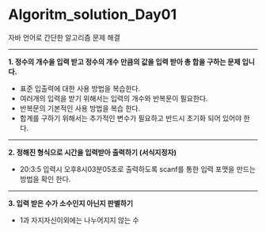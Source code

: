# Algoritm_solution_Day01
자바 언어로 간단한 알고리즘 문제 해결

***********************************************************************************************

**1. 정수의 개수을 입력 받고 정수의 개수 만큼의 값을 입력 받아 총 합을 구하는 문제 입니다.**

- 표준 입출력에 대한 사용 방법을 복습한다.
- 여러개의 입력을 받기 위해서는 입력의 개수와 반복문이 필요한다.
- 반복문의 기본적인 사용 방법을 복습 한다.
- 합계를 구하기 위해서는 추가적인 변수가 필요하고 반드시 초기화 되어 있어야 한다.

*********************************************************************************************

**2. 정해진 형식으로 시간을 입력받아 출력하기 (서식지정자)**

- 20:3:5 입력시 오후8시03분05초로 출력하도록 scanf를 통한 입력 포맷을 만드는 방법을 확인 한다.

**********************************************************************************************

**3. 입력 받은 수가 소수인지 아닌지 판별하기**

- 1과 자지자신이외에는 나누어지지 않는 수
